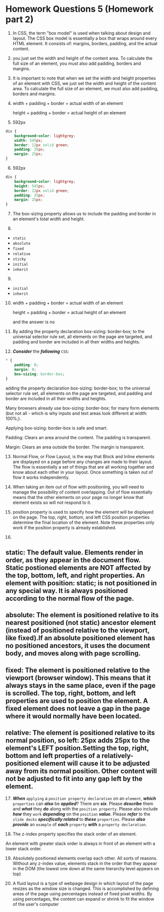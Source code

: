# Homework Questions 5 (Homework part 2)

1. In CSS, the term "box model" is used when talking about design and layout. The CSS box model is essentially a box that wraps around every HTML element. It consists of: margins, borders, padding, and the actual content.

2. you just set the width and height of the content area. To calculate the full size of an element, you must also add padding, borders and margins.

3. It is important to note that when we set the width and height properties of an element with CSS, we just set the width and height of the content area. To        calculate the full size of an element, we must also add padding, borders and margins.

4. width + padding + border = actual width of an element<article>
   height + padding + border = actual height of an element

5. 592px

```css
div {
    background-color: lightgrey;
    width: 545px;
    border: 12px solid green;
    padding: 35px;
    margin: 25px;
}
```


6.  592px

```css
div {
    background-color: lightgrey;
    height: 545px;
    border: 12px solid green;
    padding: 35px;
    margin: 25px;
}
```



7. The box-sizing property allows us to include the padding and border in an element's total width and height.

8.
+ `static`
+ `absolute`
+ `fixed`
+ `relative`
+ `sticky`
+ `initial`
+ `inherit`

9.
+ `initial`
+ `inherit`

10. width + padding + border = actual width of an element<article>
    height + padding + border = actual height of an element
    
    and the answer is no 

11. By adding the property declaration box-sizing: border-box; to the universal selector rule set, all elements on the page are targeted, and padding and border are     included in all their widths and heights.

12. ***Consider*** the ***following*** `CSS`:

```css
* {
    padding: 0;
    margin: 0;
    box-sizing: border-box;
}
```

adding the property declaration box-sizing: border-box; to the universal selector rule set, all elements on the page are targeted, and padding and border are included in all their widths and heights.

Many browsers already use box-sizing: border-box; for many form elements (but not all - which is why inputs and text areas look different at width: 100%;).

Applying box-sizing: border-box is safe and smart.

Padding: Clears an area around the content. The padding is transparent.

Margin: Clears an area outside the border. The margin is transparent.

13. Normal Flow, or Flow Layout, is the way that Block and Inline elements are displayed on a page before any changes are made to their layout. The flow is    essentially a set of things that are all working together and know about each other in your layout. Once something is taken out of flow it works independently.

14. When taking an item out of flow with positioning, you will need to manage the possibility of content overlapping. Out of flow essentially means that the other elements on your page no longer know that element exists so will not respond to it.

15. position property is used to specify how the element will be displayed on the page. The top, right, bottom, and left CSS position properties determine the final location of the element. Note these properties only work if the position property is already established.

16. 
   ## static: The default value. Elements render in order, as they appear in the document flow. Static postioned elements are NOT affected by the top, bottom, left, and right properties. An element with position: static; is not positioned in any special way. It is always positioned according to the normal flow of the page.

  ## absolute: The element is positioned relative to its nearest positioned (not static) ancestor element (instead of positioned relative to the viewport, like fixed).If an absolute positioned element has no positioned ancestors, it uses the document body, and moves along with page scrolling.

  ## fixed: The element is positioned relative to the viewport (browser window). This means that it always stays in the same place, even if the page is scrolled. The top, right, bottom, and left properties are used to position the element. A fixed element does not leave a gap in the page where it would normally have been located.
  
  ## relative: The element is positioned relative to its normal position, so left: 25px adds 25px to the element's LEFT position.Setting the top, right, bottom and left properties of a relatively-positioned element will cause it to be adjusted away from its normal position. Other content will not be adjusted to fit into any gap left by the element.

17. ***When*** `applying` a `position property declaration` on an `element`, ***which*** `properties` can ***also*** be ***applied***? There are ***six***. Please ***describe*** them and ***what*** they ***do*** along with the `position property`. Please also include ***how*** they `work` ***depending*** on the `position` ***value***. Please ***refer*** to the `slide decks` ***specifically related*** to ***these*** `properties`. Please ***also provide*** an `example` of ***each*** `property` ***with*** a `property declaration`.

18. The z-index property specifies the stack order of an element.

An element with greater stack order is always in front of an element with a lower stack order.

19. Absolutely positioned elements overlap each other. All sorts of reasons. Without any z-index value, elements stack in the order that they appear in the DOM (the lowest one down at the same hierarchy level appears on top)

20. A fluid layout is a type of webpage design in which layout of the page resizes as the window size is changed. This is accomplished by defining areas of the page using percentages instead of fixed pixel widths. By using percentages, the content can expand or shrink to fit the window of the user's computer
